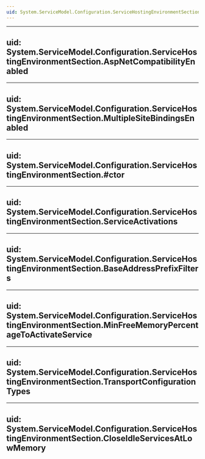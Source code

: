 ```yaml
---
uid: System.ServiceModel.Configuration.ServiceHostingEnvironmentSection
---
```


---
uid: System.ServiceModel.Configuration.ServiceHostingEnvironmentSection.AspNetCompatibilityEnabled
---

---
uid: System.ServiceModel.Configuration.ServiceHostingEnvironmentSection.MultipleSiteBindingsEnabled
---

---
uid: System.ServiceModel.Configuration.ServiceHostingEnvironmentSection.#ctor
---

---
uid: System.ServiceModel.Configuration.ServiceHostingEnvironmentSection.ServiceActivations
---

---
uid: System.ServiceModel.Configuration.ServiceHostingEnvironmentSection.BaseAddressPrefixFilters
---

---
uid: System.ServiceModel.Configuration.ServiceHostingEnvironmentSection.MinFreeMemoryPercentageToActivateService
---

---
uid: System.ServiceModel.Configuration.ServiceHostingEnvironmentSection.TransportConfigurationTypes
---

---
uid: System.ServiceModel.Configuration.ServiceHostingEnvironmentSection.CloseIdleServicesAtLowMemory
---
